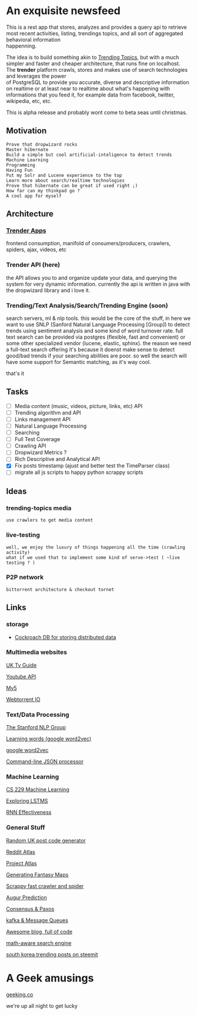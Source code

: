 # An exquisite newsfeed

This is a rest app that stores, analyzes and provides a query api to retrieve<br/>
most recent  activities, listing, trendings topics, and all sort of aggregated behavioral information<br/>
happenning.<br/>

The idea is to build something akin to [Trending Topics](https://github.com/datawrangling/trendingtopics), but with a much simpler and faster and cheaper architecture, that runs fine on localhost.<br/>
The **trender** platform crawls, stores and makes use of search technologies and leverages the power<br/> of PostgreSQL to provide you accurate, diverse and descriptive information on realtime or at least near to realtime about what's happening with informations that you feed it, for example data from facebook, twitter, wikipedia, etc, etc.<br/>

This is alpha release and probably wont come to beta seas until christmas.

## Motivation

    Prove that dropwizard rocks
    Master hibernate
    Build a simple but cool artificial-inteligence to detect trends
    Machine Learning
    Programming
    Having Fun
    Put my Solr and Lucene experience to the top
    Learn more about search/realtime technologies 
    Prove that hibernate can be great if used right ;)
    How far can my thinkpad go ?
    A cool app for myself

## Architecture

### [Trender Apps](https://github.com/0xae/trender-apps)
frontend consumption, manifold of consumers/producers,
crawlers, spiders, ajax, videos, etc

### Trender API (here)
the API allows you to and organize update your data,
and querying the system for very dynamic information.
currently the api is written in java with the dropwizard library
and i love it.

### Trending/Text Analysis/Search/Trending Engine (soon)
search servers, ml & nlp tools. this would be the core of the stuff,
in here we want to use SNLP (Sanford Natural Language Processing [Group]) to detect
trends using sentiment analysis and some kind of word turnover rate. full text search
can be provided via postgres (flexible, fast and convenient) or some other specialized
vendor (lucene, elastic, sphinx).
the reason we need a full-text search offering it's because it doenst make sense
to detect good/bad trends if your searching abilities are poor.
so well the search will have some support for Semantic matching, as it's way cool.

that's it

## Tasks

- [ ] Media content (music, videos, picture, links, etc) API 
- [ ] Trending algorithm and API
- [ ] Links management API
- [ ] Natural Language Processing
- [ ] Searching
- [ ] Full Test Coverage
- [ ] Crawling API
- [ ] Dropwizard Metrics ?
- [ ] Rich Descriptive and Analytical API
- [X] Fix posts timestamp (ajust and better test the TimeParser class)
- [ ] migrate all js scripts to happy python scrappy scripts

## Ideas
    
### trending-topics media 
    use crawlers to get media content
### live-testing
    well, we enjoy the luxury of things happening all the time (crawling activity)
    what if we used that to implement some kind of serve->test ( ~live testing ? )
### P2P network
    bittorrent architecture & checkout tornet
    
## Links
### storage
* [Cockroach DB for storing distributed data](https://cockroachdb-getting-started.glitch.me/#/cluster/all/overview)

### Multimedia websites
[UK Tv Guide](http://www.tvguide.co.uk/)

[Youtube API](https://www.youtube.com/yt/dev/demos.html#/sentiment)

[My5](https://www.my5.tv)

[Webtorrent IO](https://webtorrent.io/intro)

### Text/Data Processing
[The Stanford NLP Group](https://nlp.stanford.edu/)

[Learning words (google word2vec)](https://opensource.googleblog.com/2013/08/learning-meaning-behind-words.html)

[google word2vec](https://code.google.com/archive/p/word2vec/)

[Command-line JSON processor](https://github.com/stedolan/jq)

### Machine Learning
[CS 229 Machine Learning](http://cs229.stanford.edu/projects2013.html)

[Exploring LSTMS](http://blog.echen.me/2017/05/30/exploring-lstms/?imm_mid=0f2ce7&cmp=em-data-na-na-newsltr_20170614)

[RNN Effectiveness](http://karpathy.github.io/2015/05/21/rnn-effectiveness/)

### General Stuff    
[Random UK post code generator](https://www.doogal.co.uk/PostcodeGenerator.php)

[Reddit Atlas](https://www.reddit.com/r/RedditAtlas/)

[Project Atlas](https://draemm.li/various/place-atlas/)

[Generating Fantasy Maps](http://mewo2.com/notes/terrain/)

[Scrappy fast crawler and spider](https://scrapy.org/)

[Augur Prediction](https://augur.net/)

[Consensus & Paxos](https://hackernoon.com/how-your-data-is-stored-or-the-laws-of-the-imaginary-greeks-54c569c17a49)

[kafka & Message Queues](https://hackernoon.com/a-super-quick-comparison-between-kafka-and-message-queues-e69742d855a8)

[Awesome blog, full of code](https://www.approach0.xyz/tkblog/)

[math-aware search engine](https://github.com/approach0/search-engine)

[south korea trending posts on steemit](https://steemit.com/trending/kr)

# A Geek amusings
[geeking.co](http://geeking.co/)

we're up all night to get lucky 
